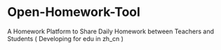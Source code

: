 # Open-Homework-Tool
A Homework Platform to Share Daily Homework between Teachers and Students ( Developing for edu in zh_cn )
